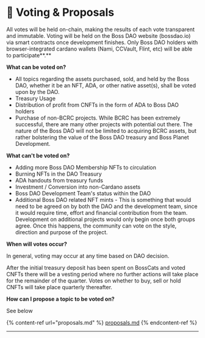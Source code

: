 # 📄 Voting & Proposals

All votes will be held on-chain, making the results of each vote transparent and immutable. Voting will be held on the Boss DAO website (bossdao.io) via smart contracts once development finishes. Only Boss DAO holders with browser-integrated cardano wallets (Nami, CCVault, Flint, etc) will be able to participate**.**

**What can be voted on?**

* All topics regarding the assets purchased, sold, and held by the Boss DAO, whether it be an NFT, ADA, or other native asset(s), shall be voted upon by the DAO.
* Treasury Usage
* Distribution of profit from CNFTs in the form of ADA to Boss DAO holders
* Purchase of non-BCRC projects. While BCRC has been extremely successful, there are many other projects with potential out there. The nature of the Boss DAO will not be limited to acquiring BCRC assets, but rather bolstering the value of the Boss DAO treasury and Boss Planet Development.

**What can't be voted on?**

* Adding more Boss DAO Membership NFTs to circulation
* Burning NFTs in the DAO Treasury
* ADA handouts from treasury funds
* Investment / Conversion into non-Cardano assets
* Boss DAO Development Team's status within the DAO
* Additional Boss DAO related NFT mints - This is something that would need to be agreed on by both the DAO and the development team, since it would require time, effort and financial contribution from the team. Development on additional projects would only begin once both groups agree. Once this happens, the community can vote on the style, direction and purpose of the project.

**When will votes occur?**

In general, voting may occur at any time based on DAO decision.

After the initial treasury deposit has been spent on BossCats and voted CNFTs there will be a vesting period where no further actions will take place for the remainder of the quarter. Votes on whether to buy, sell or hold CNFTs will take place quarterly thereafter.

**How can I propose a topic to be voted on?**

See below

{% content-ref url="proposals.md" %}
[proposals.md](proposals.md)
{% endcontent-ref %}

****

